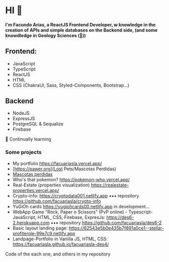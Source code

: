 # HI 🌝
#### I'm Facundo Arias, a ReactJS Frontend Developer, w knowledge in the creation of APIs and simple databases on the Backend side, (and some knowdledge in Geology Sciences (👀)) 

## Frontend:
* JavaScript 
* TypeScript 
* ReactJS
* HTML
* CSS (ChakraUI, Sass, Styled-Components, Bootstrap...)

## Backend 
* NodeJS
* ExpressJS
* PostgreSQL & Sequalize
* Firebase



🌱 Continually learning


### Some projects

* My portfolio https://facuariasla.vercel.app/
* [https://pawer.org](Lost Pets/Mascotas Perdidas) 
* [Mascotas perdidas](https://pawer.org)
* Who's that pokemon? https://pokemon-who.vercel.app/
* Real-Estate (properties visualization) https://realestate-properties.vercel.app/ 
* Crypto-info: https://cryptodata001.netlify.app
▪▪▪ repository https://github.com/facuariasla/crypto-info
* YuGiOh cards https://yugiohcards00.netlify.app in development...
* WebApp Game "Rock, Paper o Scissors" (PvP online) - Typescript-JavaScript, HTML, CSS, Firebase, ExpresJs: https://des6-2.herokuapp.com
▪▪▪ repository https://github.com/facuariasla/des6-2
* Basic layout landing page: https://62543e5b0e435b7f891a0ce1--stellar-profiterole-99e7c9.netlify.app
* Landpage-Portfolio in Vanilla JS, HTML, CSS: https://facuariasla.github.io/facuariasla-des4/


Code of the each one, and others in my repository


<!--

![GitHub Stats](https://github-readme-stats.vercel.app/api?username=facuariasla&theme=radical)


**facuariasla/facuariasla** is a ✨ _special_ ✨ repository because its `README.md` (this file) appears on your GitHub profile.

Here are some ideas to get you started:

- 🌱 I’m currently learning 
- 👯 I’m looking to collaborate on ...
- 🤔 I’m looking for help with ...
- 💬 Ask me about ...
- 📫 How to reach me: ...
- 😄 Pronouns: H
- ⚡ Fun fact: ...
-->
